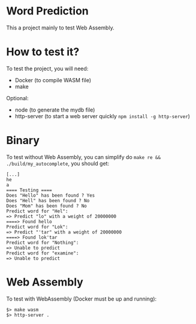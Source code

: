 # Word Prediction

This a project mainly to test Web Assembly.

# How to test it?

To test the project, you will need:
- Docker (to compile WASM file)
- make

Optional:
- node (to generate the mydb file)
- http-server (to start a web server quickly ```npm install -g http-server```)

# Binary

To test without Web Assembly, you can simplify do ```make re && ./build/my_autocomplete```, you should get:
```
[...]
he
a
==== Testing ====
Does "Hello" has been found ? Yes
Does "Hell" has been found ? No
Does "Mom" has been found ? No
Predict word for "Hel":
=> Predict "lo" with a weight of 20000000
====> Found hello
Predict word for "Lok":
=> Predict "'tar" with a weight of 20000000
====> Found lok'tar
Predict word for "Nothing":
=> Unable to predict
Predict word for "examine":
=> Unable to predict
```

# Web Assembly
To test with WebAssembly (Docker must be up and running):
```
$> make wasm
$> http-server .
```
